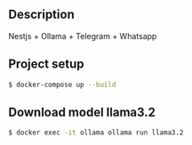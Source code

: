 ## Description

Nestjs + Ollama + Telegram + Whatsapp

## Project setup

```bash
$ docker-compose up --build
```

## Download model llama3.2

```bash
$ docker exec -it ollama ollama run llama3.2
```
